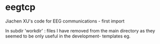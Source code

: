 # eegtcp
Jiachen XU's code for EEG communications - first import

In subdir 'workdir' : files I have removed from the main directory
as they seemed to be only useful in the development- templates eg.


